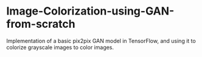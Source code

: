 # Image-Colorization-using-GAN-from-scratch

Implementation of a basic pix2pix GAN model in TensorFlow, and using it to colorize grayscale images to color images. 
